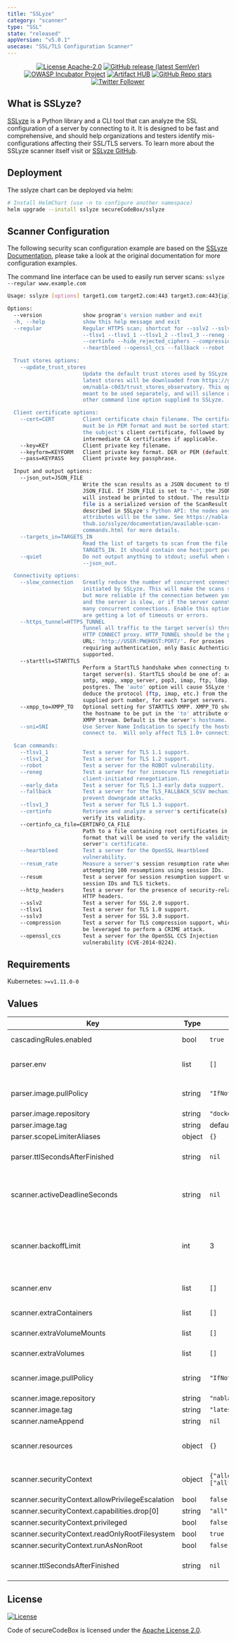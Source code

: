 ```yaml
---
title: "SSLyze"
category: "scanner"
type: "SSL"
state: "released"
appVersion: "v5.0.1"
usecase: "SSL/TLS Configuration Scanner"
---
```


<!--
SPDX-FileCopyrightText: 2021 iteratec GmbH

SPDX-License-Identifier: Apache-2.0
-->
<!--
.: IMPORTANT! :.
--------------------------
This file is generated automatically with `helm-docs` based on the following template files:
- ./.helm-docs/templates.gotmpl (general template data for all charts)
- ./chart-folder/.helm-docs.gotmpl (chart specific template data)

Please be aware of that and apply your changes only within those template files instead of this file.
Otherwise your changes will be reverted/overwritten automatically due to the build process `./.github/workflows/helm-docs.yaml`
--------------------------
-->

<p align="center">
  <a href="https://opensource.org/licenses/Apache-2.0"><img alt="License Apache-2.0" src="https://img.shields.io/badge/License-Apache%202.0-blue.svg"/></a>
  <a href="https://github.com/secureCodeBox/secureCodeBox/releases/latest"><img alt="GitHub release (latest SemVer)" src="https://img.shields.io/github/v/release/secureCodeBox/secureCodeBox?sort=semver"/></a>
  <a href="https://owasp.org/www-project-securecodebox/"><img alt="OWASP Incubator Project" src="https://img.shields.io/badge/OWASP-Incubator%20Project-365EAA"/></a>
  <a href="https://artifacthub.io/packages/search?repo=securecodebox"><img alt="Artifact HUB" src="https://img.shields.io/endpoint?url=https://artifacthub.io/badge/repository/securecodebox"/></a>
  <a href="https://github.com/secureCodeBox/secureCodeBox/"><img alt="GitHub Repo stars" src="https://img.shields.io/github/stars/secureCodeBox/secureCodeBox?logo=GitHub"/></a>
  <a href="https://twitter.com/securecodebox"><img alt="Twitter Follower" src="https://img.shields.io/twitter/follow/securecodebox?style=flat&color=blue&logo=twitter"/></a>
</p>

## What is SSLyze?

[SSLyze][SSLyze Documentation] is a Python library and a CLI tool that can analyze the SSL configuration of a server by connecting to it. It is designed to be fast and comprehensive, and should help organizations and testers identify mis-configurations affecting their SSL/TLS servers. To learn more about the SSLyze scanner itself visit or [SSLyze GitHub].

## Deployment
The sslyze chart can be deployed via helm:

```bash
# Install HelmChart (use -n to configure another namespace)
helm upgrade --install sslyze secureCodeBox/sslyze
```

## Scanner Configuration

The following security scan configuration example are based on the [SSLyze Documentation], please take a look at the original documentation for more configuration examples.

The command line interface can be used to easily run server scans: `sslyze --regular www.example.com`

```bash
Usage: sslyze [options] target1.com target2.com:443 target3.com:443{ip} etc...

Options:
  --version             show program's version number and exit
  -h, --help            show this help message and exit
  --regular             Regular HTTPS scan; shortcut for --sslv2 --sslv3
                        --tlsv1 --tlsv1_1 --tlsv1_2 --tlsv1_3 --reneg --resum
                        --certinfo --hide_rejected_ciphers --compression
                        --heartbleed --openssl_ccs --fallback --robot

  Trust stores options:
    --update_trust_stores
                        Update the default trust stores used by SSLyze. The
                        latest stores will be downloaded from https://github.c
                        om/nabla-c0d3/trust_stores_observatory. This option is
                        meant to be used separately, and will silence any
                        other command line option supplied to SSLyze.

  Client certificate options:
    --cert=CERT         Client certificate chain filename. The certificates
                        must be in PEM format and must be sorted starting with
                        the subject's client certificate, followed by
                        intermediate CA certificates if applicable.
    --key=KEY           Client private key filename.
    --keyform=KEYFORM   Client private key format. DER or PEM (default).
    --pass=KEYPASS      Client private key passphrase.

  Input and output options:
    --json_out=JSON_FILE
                        Write the scan results as a JSON document to the file
                        JSON_FILE. If JSON_FILE is set to "-", the JSON output
                        will instead be printed to stdout. The resulting JSON
                        file is a serialized version of the ScanResult objects
                        described in SSLyze's Python API: the nodes and
                        attributes will be the same. See https://nabla-c0d3.gi
                        thub.io/sslyze/documentation/available-scan-
                        commands.html for more details.
    --targets_in=TARGETS_IN
                        Read the list of targets to scan from the file
                        TARGETS_IN. It should contain one host:port per line.
    --quiet             Do not output anything to stdout; useful when using
                        --json_out.

  Connectivity options:
    --slow_connection   Greatly reduce the number of concurrent connections
                        initiated by SSLyze. This will make the scans slower
                        but more reliable if the connection between your host
                        and the server is slow, or if the server cannot handle
                        many concurrent connections. Enable this option if you
                        are getting a lot of timeouts or errors.
    --https_tunnel=HTTPS_TUNNEL
                        Tunnel all traffic to the target server(s) through an
                        HTTP CONNECT proxy. HTTP_TUNNEL should be the proxy's
                        URL: 'http://USER:PW@HOST:PORT/'. For proxies
                        requiring authentication, only Basic Authentication is
                        supported.
    --starttls=STARTTLS
                        Perform a StartTLS handshake when connecting to the
                        target server(s). StartTLS should be one of: auto,
                        smtp, xmpp, xmpp_server, pop3, imap, ftp, ldap, rdp,
                        postgres. The 'auto' option will cause SSLyze to
                        deduce the protocol (ftp, imap, etc.) from the
                        supplied port number, for each target servers.
    --xmpp_to=XMPP_TO   Optional setting for STARTTLS XMPP. XMPP_TO should be
                        the hostname to be put in the 'to' attribute of the
                        XMPP stream. Default is the server's hostname.
    --sni=SNI           Use Server Name Indication to specify the hostname to
                        connect to.  Will only affect TLS 1.0+ connections.

  Scan commands:
    --tlsv1_1           Test a server for TLS 1.1 support.
    --tlsv1_2           Test a server for TLS 1.2 support.
    --robot             Test a server for the ROBOT vulnerability.
    --reneg             Test a server for for insecure TLS renegotiation and
                        client-initiated renegotiation.
    --early_data        Test a server for TLS 1.3 early data support.
    --fallback          Test a server for the TLS_FALLBACK_SCSV mechanism to
                        prevent downgrade attacks.
    --tlsv1_3           Test a server for TLS 1.3 support.
    --certinfo          Retrieve and analyze a server's certificate(s) to
                        verify its validity.
    --certinfo_ca_file=CERTINFO_CA_FILE
                        Path to a file containing root certificates in PEM
                        format that will be used to verify the validity of the
                        server's certificate.
    --heartbleed        Test a server for the OpenSSL Heartbleed
                        vulnerability.
    --resum_rate        Measure a server's session resumption rate when
                        attempting 100 resumptions using session IDs.
    --resum             Test a server for session resumption support using
                        session IDs and TLS tickets.
    --http_headers      Test a server for the presence of security-related
                        HTTP headers.
    --sslv2             Test a server for SSL 2.0 support.
    --tlsv1             Test a server for TLS 1.0 support.
    --sslv3             Test a server for SSL 3.0 support.
    --compression       Test a server for TLS compression support, which can
                        be leveraged to perform a CRIME attack.
    --openssl_ccs       Test a server for the OpenSSL CCS Injection
                        vulnerability (CVE-2014-0224).
```

## Requirements

Kubernetes: `>=v1.11.0-0`

## Values

| Key | Type | Default | Description |
|-----|------|---------|-------------|
| cascadingRules.enabled | bool | `true` | Enables or disables the installation of the default cascading rules for this scanner |
| parser.env | list | `[]` | Optional environment variables mapped into each parseJob (see: https://kubernetes.io/docs/tasks/inject-data-application/define-environment-variable-container/) |
| parser.image.pullPolicy | string | `"IfNotPresent"` | Image pull policy. One of Always, Never, IfNotPresent. Defaults to Always if :latest tag is specified, or IfNotPresent otherwise. More info: https://kubernetes.io/docs/concepts/containers/images#updating-images |
| parser.image.repository | string | `"docker.io/securecodebox/parser-sslyze"` | Parser image repository |
| parser.image.tag | string | defaults to the charts version | Parser image tag |
| parser.scopeLimiterAliases | object | `{}` | Optional finding aliases to be used in the scopeLimiter. |
| parser.ttlSecondsAfterFinished | string | `nil` | seconds after which the kubernetes job for the parser will be deleted. Requires the Kubernetes TTLAfterFinished controller: https://kubernetes.io/docs/concepts/workloads/controllers/ttlafterfinished/ |
| scanner.activeDeadlineSeconds | string | `nil` | There are situations where you want to fail a scan Job after some amount of time. To do so, set activeDeadlineSeconds to define an active deadline (in seconds) when considering a scan Job as failed. (see: https://kubernetes.io/docs/concepts/workloads/controllers/job/#job-termination-and-cleanup) |
| scanner.backoffLimit | int | 3 | There are situations where you want to fail a scan Job after some amount of retries due to a logical error in configuration etc. To do so, set backoffLimit to specify the number of retries before considering a scan Job as failed. (see: https://kubernetes.io/docs/concepts/workloads/controllers/job/#pod-backoff-failure-policy) |
| scanner.env | list | `[]` | Optional environment variables mapped into each scanJob (see: https://kubernetes.io/docs/tasks/inject-data-application/define-environment-variable-container/) |
| scanner.extraContainers | list | `[]` | Optional additional Containers started with each scanJob (see: https://kubernetes.io/docs/concepts/workloads/pods/init-containers/) |
| scanner.extraVolumeMounts | list | `[]` | Optional VolumeMounts mapped into each scanJob (see: https://kubernetes.io/docs/concepts/storage/volumes/) |
| scanner.extraVolumes | list | `[]` | Optional Volumes mapped into each scanJob (see: https://kubernetes.io/docs/concepts/storage/volumes/) |
| scanner.image.pullPolicy | string | `"IfNotPresent"` | Image pull policy. One of Always, Never, IfNotPresent. Defaults to Always if :latest tag is specified, or IfNotPresent otherwise. More info: https://kubernetes.io/docs/concepts/containers/images#updating-images |
| scanner.image.repository | string | `"nablac0d3/sslyze"` | Container Image to run the scan |
| scanner.image.tag | string | `"latest@sha256:ff2c5c626401b1961736a5b2ae6e35a41d213e8b2712102100abf5ee46dcca71"` | defaults to the charts appVersion |
| scanner.nameAppend | string | `nil` | append a string to the default scantype name. |
| scanner.resources | object | `{}` | CPU/memory resource requests/limits (see: https://kubernetes.io/docs/tasks/configure-pod-container/assign-memory-resource/, https://kubernetes.io/docs/tasks/configure-pod-container/assign-cpu-resource/) |
| scanner.securityContext | object | `{"allowPrivilegeEscalation":false,"capabilities":{"drop":["all"]},"privileged":false,"readOnlyRootFilesystem":true,"runAsNonRoot":false}` | Optional securityContext set on scanner container (see: https://kubernetes.io/docs/tasks/configure-pod-container/security-context/) |
| scanner.securityContext.allowPrivilegeEscalation | bool | `false` | Ensure that users privileges cannot be escalated |
| scanner.securityContext.capabilities.drop[0] | string | `"all"` | This drops all linux privileges from the container. |
| scanner.securityContext.privileged | bool | `false` | Ensures that the scanner container is not run in privileged mode |
| scanner.securityContext.readOnlyRootFilesystem | bool | `true` | Prevents write access to the containers file system |
| scanner.securityContext.runAsNonRoot | bool | `false` | Enforces that the scanner image is run as a non root user |
| scanner.ttlSecondsAfterFinished | string | `nil` | seconds after which the kubernetes job for the scanner will be deleted. Requires the Kubernetes TTLAfterFinished controller: https://kubernetes.io/docs/concepts/workloads/controllers/ttlafterfinished/ |

## License
[![License](https://img.shields.io/badge/License-Apache%202.0-blue.svg)](https://opensource.org/licenses/Apache-2.0)

Code of secureCodeBox is licensed under the [Apache License 2.0][scb-license].

[scb-owasp]: https://www.owasp.org/index.php/OWASP_secureCodeBox
[scb-docs]: https://docs.securecodebox.io/
[scb-site]: https://www.securecodebox.io/
[scb-github]: https://github.com/secureCodeBox/
[scb-twitter]: https://twitter.com/secureCodeBox
[scb-slack]: https://join.slack.com/t/securecodebox/shared_invite/enQtNDU3MTUyOTM0NTMwLTBjOWRjNjVkNGEyMjQ0ZGMyNDdlYTQxYWQ4MzNiNGY3MDMxNThkZjJmMzY2NDRhMTk3ZWM3OWFkYmY1YzUxNTU
[scb-license]: https://github.com/secureCodeBox/secureCodeBox/blob/master/LICENSE
[SSLyze GitHub]: https://github.com/nabla-c0d3/sslyze
[SSLyze Documentation]: https://nabla-c0d3.github.io/sslyze/documentation/
